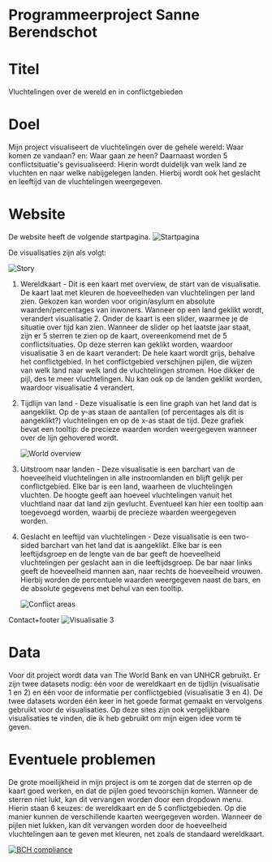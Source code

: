 # Programmeerproject Sanne Berendschot

# Titel
Vluchtelingen over de wereld en in conflictgebieden

# Doel
Mijn project visualiseert de vluchtelingen over de gehele wereld: Waar komen ze vandaan? en: Waar gaan ze heen?
Daarnaast worden 5 conflictsituatie's gevisualiseerd: Hierin wordt duidelijk van welk land ze vluchten en naar welke nabijgelegen landen.
Hierbij wordt ook het geslacht en leeftijd van de vluchtelingen weergegeven.

# Website
De website heeft de volgende startpagina.
![Startpagina](https://github.com/smeber/Programmeerproject/blob/master/doc/Startpagina.png)

De visualisaties zijn als volgt:

![Story](https://github.com/smeber/Programmeerproject/blob/master/doc/Story%20all.png)

1. Wereldkaart - 
   Dit is een kaart met overview, de start van de visualisatie.
   De kaart laat met kleuren de hoeveelheden van vluchtelingen per land zien.
   Gekozen kan worden voor origin/asylum en absolute waarden/percentages van inwoners.
   Wanneer op een land geklikt wordt, verandert visualisatie 2.
   Onder de kaart is een slider, waarmee je de situatie over tijd kan zien.
   Wanneer de slider op het laatste jaar staat, zijn er 5 sterren te zien op de kaart, overeenkomend met de 5 conflictsituaties.
   Op deze sterren kan geklikt worden, waardoor visualisatie 3 en de kaart verandert:
   De hele kaart wordt grijs, behalve het conflictgebied.
   In het conflictgebied verschijnen pijlen, die wijzen van welk land naar welk land de vluchtelingen stromen. 
   Hoe dikker de pijl, des te meer vluchtelingen.
   Nu kan ook op de landen geklikt worden, waardoor visualisatie 4 verandert.
      
2. Tijdlijn van land - 
   Deze visualisatie is een line graph van het land dat is aangeklikt.
   Op de y-as staan de aantallen (of percentages als dit is aangeklikt?) vluchtelingen en op de x-as staat de tijd.
   Deze grafiek bevat een tooltip: de precieze waarden worden weergegeven wanneer over de lijn gehovered wordt.
   
   ![World overview](https://github.com/smeber/Programmeerproject/blob/master/doc/World%20overview%20all.png)
   
3. Uitstroom naar landen - 
   Deze visualisatie is een barchart van de hoeveelheid vluchtelingen in alle instroomlanden en blijft gelijk per conflictgebied.
   Elke bar is een land, waarheen de vluchtelingen vluchten.
   De hoogte geeft aan hoeveel vluchtelingen vanuit het vluchtland naar dat land zijn gevlucht.
   Eventueel kan hier een tooltip aan toegevoegd worden, waarbij de precieze waarden weergegeven worden.
   
4. Geslacht en leeftijd van vluchtelingen - 
   Deze visualisatie is een two-sided barchart van het land dat is aangeklikt.
   Elke bar is een leeftijdsgroep en de lengte van de bar geeft de hoeveelheid vluchtelingen per geslacht aan in die leeftijdsgroep.
   De bar naar links geeft de hoeveelheid mannen aan, naar rechts de hoeveelheid vrouwen.
   Hierbij worden de percentuele waarden weergegeven naast de bars, en de absolute gegevens met behul van een tooltip.
   
   ![Conflict areas](https://github.com/smeber/Programmeerproject/blob/master/doc/Conflict%20areas%20all.png)
   
Contact+footer
![Visualisatie 3](https://github.com/smeber/Programmeerproject/blob/master/doc/Visualisatie%203%20nieuw.jpg)

# Data
Voor dit project wordt data van The World Bank en van UNHCR gebruikt. 
Er zijn twee datasets nodig: één voor de wereldkaart en de tijdlijn (visualisatie 1 en 2) en één voor de informatie per conflictgebied (visualisatie 3 en 4). 
De twee datasets worden één keer in het goede format gemaakt en vervolgens gebruikt voor de visualisaties.
Op deze sites zijn ook vergelijkbare visualisaties te vinden, die ik heb gebruikt om mijn eigen idee vorm te geven.

# Eventuele problemen
De grote moeilijkheid in mijn project is om te zorgen dat de sterren op de kaart goed werken, en dat de pijlen goed tevoorschijn komen.
Wanneer de sterren niet lukt, kan dit vervangen worden door een dropdown menu. Hierin staan 6 keuzes: de wereldkaart en de 5 conflictgebieden. Op die manier kunnen de verschillende kaarten weergegeven worden.
Wanneer de pijlen niet lukken, kan dit vervangen worden door de hoeveelheid vluchtelingen aan te geven met kleuren, net zoals de standaard wereldkaart.

[![BCH compliance](https://bettercodehub.com/edge/badge/smeber/Programmeerproject?branch=master)](https://bettercodehub.com/)
